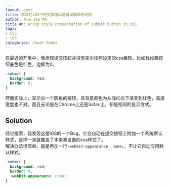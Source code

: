 ```yaml
---
layout: post
title: 解决在iOS中提交按钮风格错误展现的问题
author: 老马 Ike MA
title_en: Wrong style presentation of submit button in iOS
tags:
- CSS
- iOS
categories: Cheat-Sheet
---
```



在最近的开发中，我发现提交按钮并没有完全按照设定的css展现。比如我设置按钮底色是红色，边框为0。  
```css
.submit {
  background: red;
  border: 0;
}
```
然而实际上，显示出一个圆角的按钮，且背景颜色为从浅红向下渐变到红色，高度宽度也不对。而且无论是在Chrome上还是Safari上，都是相同的显示方式。

## Solution
经过搜索，我发现这是iOS的一个Bug，它会自动在提交按钮上附加一个系统默认样式，这样一来就覆盖了本来我设置的css样式了。  
解决办法很简单，就是再加一行``-webkit-appearance: none;``，不让它自动应用默认样式。
```css
.submit {
  background: red;
  border: 0;
  -webkit-appearance: none;
}
```